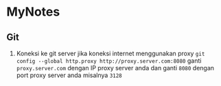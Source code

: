 # MyNotes

## Git
1. Koneksi ke git server jika koneksi internet menggunakan proxy
`git config --global http.proxy http://proxy.server.com:8080`
ganti `proxy.server.com` dengan IP proxy server anda dan ganti `8080` dengan port proxy server anda misalnya `3128` 

